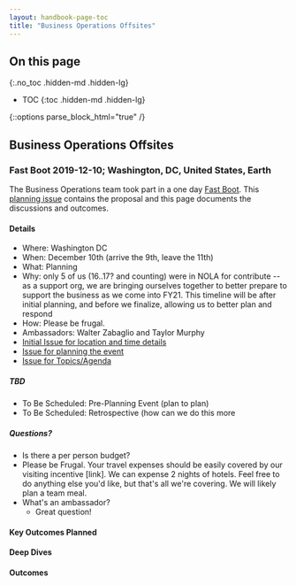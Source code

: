 ```yaml
---
layout: handbook-page-toc
title: "Business Operations Offsites"
---
```


## On this page
{:.no_toc .hidden-md .hidden-lg}

- TOC
{:toc .hidden-md .hidden-lg}

{::options parse_block_html="true" /}

## Business Operations Offsites

### Fast Boot 2019-12-10; Washington, DC, United States, Earth
The Business Operations team took part in a one day [Fast Boot](/handbook/engineering/fast-boot/). This [planning issue](https://gitlab.com/gitlab-com/business-ops/Business-Operations/issues/194) contains the proposal and this page documents the discussions and outcomes.

#### Details
*  Where: Washington DC
*  When: December 10th (arrive the 9th, leave the 11th)
*  What: Planning
*  Why: only 5 of us (16..17? and counting) were in NOLA for contribute -- as a support org, we are bringing ourselves together to better prepare to support the business as we come into FY21. This timeline will be after initial planning, and before we finalize, allowing us to better plan and respond
*  How: Please be frugal.
*  Ambassadors: Walter Zabaglio and Taylor Murphy
*  [Initial Issue for location and time details](https://gitlab.com/gitlab-com/business-ops/Business-Operations/issues/194)
*  [Issue for planning the event](https://gitlab.com/gitlab-com/business-ops/Business-Operations/issues/206)
*  [Issue for Topics/Agenda](https://gitlab.com/gitlab-com/business-ops/Business-Operations/issues/213)


##### TBD
*  To Be Scheduled: Pre-Planning Event (plan to plan)
*  To Be Scheduled: Retrospective (how can we do this more

##### Questions?
*  Is there a per person budget?
  *  Please be Frugal. Your travel expenses should be easily covered by our visiting incentive [link]. We can expense 2 nights of hotels. Feel free to do anything else you'd like, but that's all we're covering. We will likely plan a team meal.
* What's an ambassador?
  * Great question!

#### Key Outcomes Planned

#### Deep Dives

#### Outcomes

